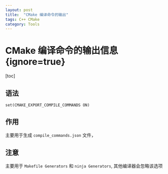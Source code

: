 ```yaml
---
layout: post
title:  "CMake 编译命令的输出"
tags: C++ CMake
category: Tools
---
```


# CMake 编译命令的输出信息 {ignore=true}

[toc]

## 语法
`set(CMAKE_EXPORT_COMPILE_COMMANDS ON)`

## 作用
主要用于生成 `compile_commands.json` 文件，

## 注意
主要用于 `Makefile Generators` 和 `ninja Generators`, 其他编译器会忽略该选项